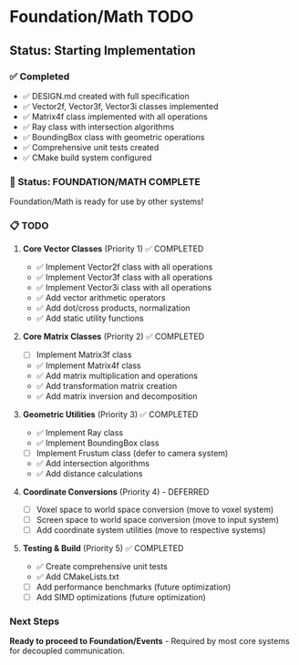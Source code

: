 # Foundation/Math TODO

## Status: Starting Implementation

### ✅ Completed
- ✅ DESIGN.md created with full specification
- ✅ Vector2f, Vector3f, Vector3i classes implemented
- ✅ Matrix4f class implemented with all operations
- ✅ Ray class with intersection algorithms
- ✅ BoundingBox class with geometric operations  
- ✅ Comprehensive unit tests created
- ✅ CMake build system configured

### 🎉 Status: FOUNDATION/MATH COMPLETE

Foundation/Math is ready for use by other systems!

### 📋 TODO

1. **Core Vector Classes** (Priority 1) ✅ COMPLETED
   - ✅ Implement Vector2f class with all operations
   - ✅ Implement Vector3f class with all operations  
   - ✅ Implement Vector3i class with all operations
   - ✅ Add vector arithmetic operators
   - ✅ Add dot/cross products, normalization
   - ✅ Add static utility functions

2. **Core Matrix Classes** (Priority 2) ✅ COMPLETED
   - [ ] Implement Matrix3f class
   - ✅ Implement Matrix4f class
   - ✅ Add matrix multiplication and operations
   - ✅ Add transformation matrix creation
   - ✅ Add matrix inversion and decomposition

3. **Geometric Utilities** (Priority 3) ✅ COMPLETED
   - ✅ Implement Ray class
   - ✅ Implement BoundingBox class
   - [ ] Implement Frustum class (defer to camera system)
   - ✅ Add intersection algorithms
   - ✅ Add distance calculations

4. **Coordinate Conversions** (Priority 4) - DEFERRED
   - [ ] Voxel space to world space conversion (move to voxel system)
   - [ ] Screen space to world space conversion (move to input system)
   - [ ] Add coordinate system utilities (move to respective systems)

5. **Testing & Build** (Priority 5) ✅ COMPLETED
   - ✅ Create comprehensive unit tests
   - ✅ Add CMakeLists.txt
   - [ ] Add performance benchmarks (future optimization)
   - [ ] Add SIMD optimizations (future optimization)

### Next Steps
**Ready to proceed to Foundation/Events** - Required by most core systems for decoupled communication.